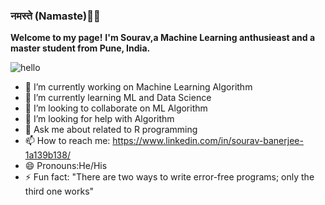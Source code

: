 ### नमस्ते (Namaste)🙏🏻

<b>Welcome to my page!</b>
<b>I'm Sourav,a Machine Learning anthusieast and a master student from  Pune, India.</b>

![hello](https://user-images.githubusercontent.com/74098297/188074473-8225813e-3d54-4fb8-95b3-385c650c4052.gif)




- 🔭 I’m currently working on Machine Learning Algorithm
- 🌱 I’m currently learning ML and Data Science
- 👯 I’m looking to collaborate on ML Algorithm
- 🤔 I’m looking for help with Algorithm
- 💬 Ask me about related to R programming
- 📫 How to reach me: https://www.linkedin.com/in/sourav-banerjee-1a139b138/
- 😄 Pronouns:He/His
- ⚡ Fun fact: "There are two ways to write error-free programs; only the third one works"
